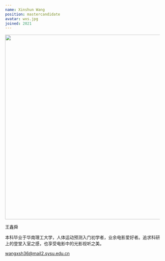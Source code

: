 ```yaml
---
name: Xinshun Wang
position: mastercandidate
avatar: wxs.jpg
joined: 2021
---
```


<img width="600" src="{{site.baseurl}}/images/people/{{page.avatar}}" data-action="zoom">

王鑫舜

本科毕业于华南理工大学，人体运动预测入门初学者，业余电影爱好者。追求科研上的登堂入室之感，也享受电影中的光影视听之美。

wangxsh36@mail2.sysu.edu.cn
